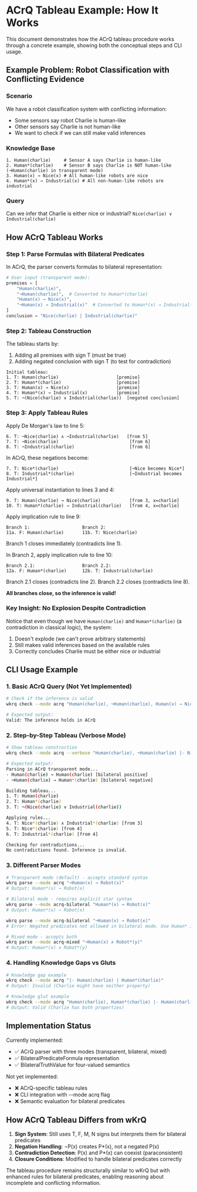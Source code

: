 # ACrQ Tableau Example: How It Works

This document demonstrates how the ACrQ tableau procedure works through a concrete example, showing both the conceptual steps and CLI usage.

## Example Problem: Robot Classification with Conflicting Evidence

### Scenario
We have a robot classification system with conflicting information:
- Some sensors say robot Charlie is human-like
- Other sensors say Charlie is not human-like
- We want to check if we can still make valid inferences

### Knowledge Base
```
1. Human(charlie)     # Sensor A says Charlie is human-like
2. Human*(charlie)    # Sensor B says Charlie is NOT human-like (¬Human(charlie) in transparent mode)
3. Human(x) → Nice(x) # All human-like robots are nice
4. Human*(x) → Industrial(x) # All non-human-like robots are industrial
```

### Query
Can we infer that Charlie is either nice or industrial?
`Nice(charlie) ∨ Industrial(charlie)`

## How ACrQ Tableau Works

### Step 1: Parse Formulas with Bilateral Predicates

In ACrQ, the parser converts formulas to bilateral representation:

```python
# User input (transparent mode):
premises = [
    "Human(charlie)",
    "¬Human(charlie)",  # Converted to Human*(charlie)
    "Human(x) → Nice(x)",
    "¬Human(x) → Industrial(x)"  # Converted to Human*(x) → Industrial(x)
]
conclusion = "Nice(charlie) | Industrial(charlie)"
```

### Step 2: Tableau Construction

The tableau starts by:
1. Adding all premises with sign T (must be true)
2. Adding negated conclusion with sign T (to test for contradiction)

```
Initial tableau:
1. T: Human(charlie)                      [premise]
2. T: Human*(charlie)                     [premise] 
3. T: Human(x) → Nice(x)                  [premise]
4. T: Human*(x) → Industrial(x)           [premise]
5. T: ¬(Nice(charlie) ∨ Industrial(charlie))  [negated conclusion]
```

### Step 3: Apply Tableau Rules

Apply De Morgan's law to line 5:
```
6. T: ¬Nice(charlie) ∧ ¬Industrial(charlie)   [from 5]
7. T: ¬Nice(charlie)                           [from 6]
8. T: ¬Industrial(charlie)                     [from 6]
```

In ACrQ, these negations become:
```
7. T: Nice*(charlie)                           [¬Nice becomes Nice*]
8. T: Industrial*(charlie)                     [¬Industrial becomes Industrial*]
```

Apply universal instantiation to lines 3 and 4:
```
9. T: Human(charlie) → Nice(charlie)           [from 3, x=charlie]
10. T: Human*(charlie) → Industrial(charlie)   [from 4, x=charlie]
```

Apply implication rule to line 9:
```
Branch 1:                    Branch 2:
11a. F: Human(charlie)       11b. T: Nice(charlie)
```

Branch 1 closes immediately (contradicts line 1).

In Branch 2, apply implication rule to line 10:
```
Branch 2.1:                  Branch 2.2:
12a. F: Human*(charlie)      12b. T: Industrial(charlie)
```

Branch 2.1 closes (contradicts line 2).
Branch 2.2 closes (contradicts line 8).

**All branches close, so the inference is valid!**

### Key Insight: No Explosion Despite Contradiction

Notice that even though we have `Human(charlie)` and `Human*(charlie)` (a contradiction in classical logic), the system:
1. Doesn't explode (we can't prove arbitrary statements)
2. Still makes valid inferences based on the available rules
3. Correctly concludes Charlie must be either nice or industrial

## CLI Usage Example

### 1. Basic ACrQ Query (Not Yet Implemented)

```bash
# Check if the inference is valid
wkrq check --mode acrq "Human(charlie), ¬Human(charlie), Human(x) → Nice(x), ¬Human(x) → Industrial(x) |- Nice(charlie) | Industrial(charlie)"

# Expected output:
Valid: The inference holds in ACrQ
```

### 2. Step-by-Step Tableau (Verbose Mode)

```bash
# Show tableau construction
wkrq check --mode acrq --verbose "Human(charlie), ¬Human(charlie) |- Nice(charlie) | Industrial(charlie)"

# Expected output:
Parsing in ACrQ transparent mode...
- Human(charlie) → Human(charlie) [bilateral positive]
- ¬Human(charlie) → Human*(charlie) [bilateral negative]

Building tableau...
1. T: Human(charlie)
2. T: Human*(charlie)
3. T: ¬(Nice(charlie) ∨ Industrial(charlie))

Applying rules...
4. T: Nice*(charlie) ∧ Industrial*(charlie) [from 3]
5. T: Nice*(charlie) [from 4]
6. T: Industrial*(charlie) [from 4]

Checking for contradictions...
No contradictions found. Inference is invalid.
```

### 3. Different Parser Modes

```bash
# Transparent mode (default) - accepts standard syntax
wkrq parse --mode acrq "¬Human(x) → Robot(x)"
# Output: Human*(x) → Robot(x)

# Bilateral mode - requires explicit star syntax
wkrq parse --mode acrq-bilateral "Human*(x) → Robot(x)"
# Output: Human*(x) → Robot(x)

wkrq parse --mode acrq-bilateral "¬Human(x) → Robot(x)"
# Error: Negated predicates not allowed in bilateral mode. Use Human* instead.

# Mixed mode - accepts both
wkrq parse --mode acrq-mixed "¬Human(x) ∧ Robot*(y)"
# Output: Human*(x) ∧ Robot*(y)
```

### 4. Handling Knowledge Gaps vs Gluts

```bash
# Knowledge gap example
wkrq check --mode acrq "|- Human(charlie) | Human*(charlie)"
# Output: Invalid (Charlie might have neither property)

# Knowledge glut example  
wkrq check --mode acrq "Human(charlie), Human*(charlie) |- Human(charlie) & Human*(charlie)"
# Output: Valid (Charlie has both properties)
```

## Implementation Status

Currently implemented:
- ✅ ACrQ parser with three modes (transparent, bilateral, mixed)
- ✅ BilateralPredicateFormula representation
- ✅ BilateralTruthValue for four-valued semantics

Not yet implemented:
- ❌ ACrQ-specific tableau rules
- ❌ CLI integration with --mode acrq flag
- ❌ Semantic evaluation for bilateral predicates

## How ACrQ Tableau Differs from wKrQ

1. **Sign System**: Still uses T, F, M, N signs but interprets them for bilateral predicates
2. **Negation Handling**: ¬P(x) creates P*(x), not a negated P(x)
3. **Contradiction Detection**: P(x) and P*(x) can coexist (paraconsistent)
4. **Closure Conditions**: Modified to handle bilateral predicates correctly

The tableau procedure remains structurally similar to wKrQ but with enhanced rules for bilateral predicates, enabling reasoning about incomplete and conflicting information.